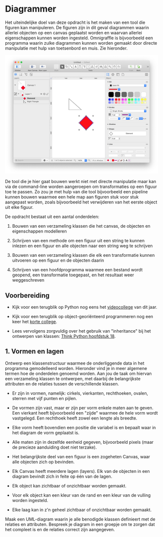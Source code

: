 # Diagrammer

Het uiteindelijke doel van deze opdracht is het maken van een tool die figuren kan manipuleren. De figuren zijn in dit geval diagrammen waarin allerlei objecten op een canvas geplaatst worden en waarvan allerlei eigenschappen kunnen worden ingesteld. Omnigraffle is bijvoorbeeld een programma waarin zulke diagrammen kunnen worden gemaakt door directe manipulatie met hulp van toetsenbord en muis. Zie hieronder.

![screenshot of the OmniGraffle user interface](omnigraffle.png)

De tool die je hier gaat bouwen werkt niet met directe manipulatie maar kan via de command-line worden aangeroepen om transformaties op een figuur toe te passen. Zo zou je met hulp van die tool bijvoorbeeld een pipeline kunnen bouwen waarmee een hele map aan figuren stuk voor stuk aangepast worden, zoals bijvoorbeeld het verwijderen van het eerste object uit elke figuur.

De opdracht bestaat uit een aantal onderdelen:

1. Bouwen van een verzameling klassen die het canvas, de objecten en eigenschappen modelleren

2. Schrijven van een methode om een figuur uit een string te kunnen inlezen en een figuur en alle objecten naar een string weg te schrijven

3. Bouwen van een verzameling klassen die elk een transformatie kunnen uitvoeren op een figuur en de objecten daarin
4. Schrijven van een hoofdprogramma waarmee een bestand wordt geopend, een transformatie toegepast, en het resultaat weer weggeschreven


## Voorbereiding

- Kijk voor een terugblik op Python nog eens het [videocollege](/lectures/python-david) van dit jaar.

- Kijk voor een terugblik op object-georiënteerd programmeren nog een keer het [korte college](/problems/objects/lecture).

- Lees vervolgens zorgvuldig over het gebruik van "inheritance" bij het ontwerpen van klassen: [Think Python hoofdstuk 18](http://greenteapress.com/thinkpython/html/thinkpython019.html).


## 1. Vormen en lagen

Ontwerp een klassenstructuur waarmee de onderliggende data in het programma gemodelleerd worden. Hieronder vind je in meer algemene termen hoe de onderdelen genoemd worden. Aan jou de taak om hiervan een verzameling klassen te ontwerpen, met daarbij de belangrijkste attributen en de relaties tussen de verschillende klassen.

- Er zijn in  vormen, namelijk: cirkels, vierkanten, rechthoeken, ovalen, sterren met vijf punten en pijlen.

- De vormen zijn vast, maar er zijn per vorm enkele maten aan te geven. Een vierkant heeft bijvoorbeeld een "zijde" waarmee de hele vorm wordt vastgelegd. Een rechthoek heeft zowel een lengte als breedte.

- Elke vorm heeft bovendien een positie die variabel is en bepaalt waar in het diagram de vorm geplaatst is.

- Alle maten zijn in dezelfde eenheid gegeven, bijvoorbeeld pixels (maar de precieze aanduiding doet niet terzake).

- Het belangrijkste deel van een figuur is een zogeheten Canvas, waar alle objecten zich op bevinden.

- Elk Canvas heeft meerdere lagen (layers). Elk van de objecten in een diagram bevindt zich in feite op één van de lagen.

- Elk object kan zichtbaar of onzichtbaar worden gemaakt.

- Voor elk object kan een kleur van de rand en een kleur van de vulling worden ingesteld.

- Elke laag kan in z'n geheel zichtbaar of onzichtbaar worden gemaakt.

Maak een UML-diagram waarin je alle benodigde klassen definieert met de relaties en attributen. Bespreek je diagram in een groepje om te zorgen dat het compleet is en de relaties correct zijn aangegeven.
